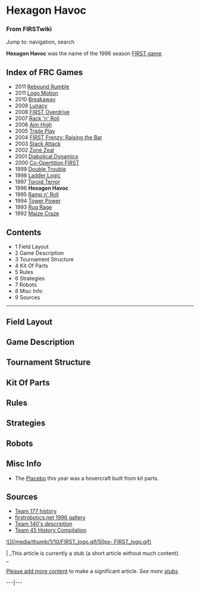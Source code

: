 

# Hexagon Havoc

### From FIRSTwiki

Jump to: navigation, search

  

**Hexagon Havoc** was the name of the 1996 season [FIRST game](FRC_Games "FRC Games" ). 

Index of FRC Games  
---  
  
  * 2011 [Rebound Rumble](Rebound_Rumble "Rebound Rumble" )
  * 2011 [Logo Motion](Logo_Motion "Logo Motion" )
  * 2010 [Breakaway](Breakaway "Breakaway" )
  * 2009 [Lunacy](Lunacy "Lunacy" )
  * 2008 [FIRST Overdrive](FIRST_Overdrive "FIRST Overdrive" )
  * 2007 [Rack 'n' Roll](Rack_%27n%27_Roll "Rack 'n' Roll" )
  * 2006 [Aim High](Aim_High "Aim High" )
  * 2005 [Triple Play](Triple_Play "Triple Play" )
  * 2004 [FIRST Frenzy: Raising the Bar](FIRST_Frenzy:_Raising_the_Bar "FIRST Frenzy: Raising the Bar" )
  * 2003 [Stack Attack](Stack_Attack "Stack Attack" )
  * 2002 [Zone Zeal](Zone_Zeal "Zone Zeal" )
  * 2001 [Diabolical Dynamics](Diabolical_Dynamics "Diabolical Dynamics" )
  * 2000 [Co-Opertition FIRST](Co-Opertition_FIRST "Co-Opertition FIRST" )
  * 1999 [Double Trouble](Double_Trouble "Double Trouble" )
  * 1998 [Ladder Logic](Ladder_Logic "Ladder Logic" )
  * 1997 [Toroid Terror](Toroid_Terror "Toroid Terror" )
  * 1996 **Hexagon Havoc**
  * 1995 [Ramp n' Roll](Ramp_n%27_Roll "Ramp n' Roll" )
  * 1994 [Tower Power](Tower_Power "Tower Power" )
  * 1993 [Rug Rage](Rug_Rage "Rug Rage" )
  * 1992 [Maize Craze](Maize_Craze "Maize Craze" )  
  
  

## Contents

  * 1 Field Layout
  * 2 Game Description
  * 3 Tournament Structure
  * 4 Kit Of Parts
  * 5 Rules
  * 6 Strategies
  * 7 Robots
  * 8 Misc Info
  * 9 Sources  
---  
  

## Field Layout


## Game Description


## Tournament Structure


## Kit Of Parts


## Rules


## Strategies


## Robots


## Misc Info

  * The [Placebo](Placebo "Placebo" ) this year was a hovercraft built from kit parts. 


## Sources

  * [Team 177 history](http://www.swindsor.k12.ct.us/Highschool/activities/clubs/first/1996.html "http://www.swindsor.k12.ct.us/Highschool/activities/clubs/first/1996.html" )
  * [firstrobotics.net 1996 gallery](http://www.firstrobotics.net/96Gallery/index.htm "http://www.firstrobotics.net/96Gallery/index.htm" )
  * [Team 140's description](http://www.surko.net/first/competition/1996/index.html "http://www.surko.net/first/competition/1996/index.html" )
  * [Team 45 History Compilation](http://www.technokats.org/historyproject.php "http://www.technokats.org/historyproject.php" )

[![](/media/thumb/1/10/FIRST_logo.gif/50px-
FIRST_logo.gif)](Image:FIRST_logo.gif "" )

|  _This article is currently a stub (a short article without much content).  
_

[Please add more
content](http://www.firstwiki.net/index.php?title=Hexagon_Havoc&action=edit
"http://www.firstwiki.net/index.php?title=Hexagon_Havoc&action=edit" ) to make
a significant article. _See more [stubs](Special:Shortpages
"Special:Shortpages" )._  
  
---|---  
  
